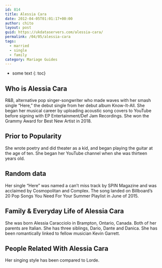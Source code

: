 ```yaml
---
id: 814
title: Alessia Cara
date: 2012-04-05T01:01:17+00:00
author: chito
layout: post
guid: https://ukdataservers.com/alessia-cara/
permalink: /04/05/alessia-cara  
tags:
  - married
  - single
  - family
category: Mariage Guides
---
```


* some text
{: toc}


## Who is  Alessia Cara
                  
                  
                  
R&B, alternative pop singer-songwriter who made waves with her smash single &#8220;Here,&#8221; the debut single from her debut album Know-It-All. She began her musical career by uploading acoustic song covers to YouTube before signing with EP Entertainment/Def Jam Recordings. She won the Grammy Award for Best New Artist in 2018. 
                  
                
                
                
## Prior to Popularity 
                  
                  
                  
She wrote poetry and did theater as a kid, and began playing the guitar at the age of ten. She began her YouTube channel when she was thirteen years old.
                  
                
                
                
## Random data 
                  
                  
                  
Her single &#8220;Here&#8221; was named a can&#8217;t miss track by SPIN Magazine and was acclaimed by Cosmopolitan and Complex. The song landed on Billboard&#8217;s 20 Pop Songs You Need For Your Summer Playlist in June of 2015.
                  
                
                
                
## Family & Everyday Life of Alessia Cara
                  
                  
                  
She was born Alessia Caracciolo in Brampton, Ontario, Canada. Both of her parents are Italian. She has three siblings, Dario, Dante and Danica. She has been romantically linked to fellow musician Kevin Garrett. 
                  
                
                
                
## People Related With  Alessia Cara
                  
                  
                  
Her singing style has been compared to Lorde.
                  
                
              
            
          
          
          
    
    
  
